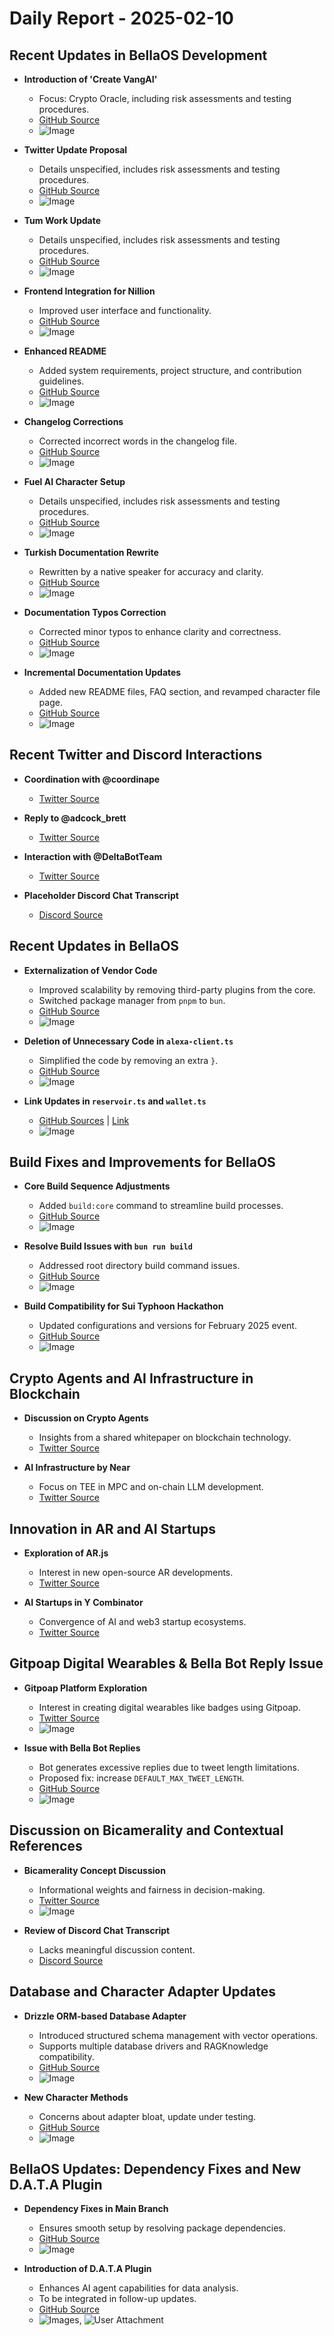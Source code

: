 # Daily Report - 2025-02-10

## Recent Updates in BellaOS Development

- **Introduction of 'Create VangAI'**
  - Focus: Crypto Oracle, including risk assessments and testing procedures.
  - [GitHub Source](https://github.com/bellaOS/bella/pull/3405)
  - ![Image](https://opengraph.githubassets.com/1/bellaOS/bella/pull/3405)

- **Twitter Update Proposal**
  - Details unspecified, includes risk assessments and testing procedures.
  - [GitHub Source](https://github.com/bellaOS/bella/pull/3404)
  - ![Image](https://opengraph.githubassets.com/1/bellaOS/bella/pull/3404)

- **Tum Work Update**
  - Details unspecified, includes risk assessments and testing procedures.
  - [GitHub Source](https://github.com/bellaOS/bella/pull/3402)
  - ![Image](https://opengraph.githubassets.com/1/bellaOS/bella/pull/3402)

- **Frontend Integration for Nillion**
  - Improved user interface and functionality.
  - [GitHub Source](https://github.com/bellaOS/bella/pull/3391)
  - ![Image](https://opengraph.githubassets.com/1/bellaOS/bella/pull/3391)

- **Enhanced README**
  - Added system requirements, project structure, and contribution guidelines.
  - [GitHub Source](https://github.com/bellaOS/bella/pull/3392)
  - ![Image](https://opengraph.githubassets.com/1/bellaOS/bella/pull/3392)

- **Changelog Corrections**
  - Corrected incorrect words in the changelog file.
  - [GitHub Source](https://github.com/bellaOS/bella/pull/3407)
  - ![Image](https://opengraph.githubassets.com/1/bellaOS/bella/pull/3407)

- **Fuel AI Character Setup**
  - Details unspecified, includes risk assessments and testing procedures.
  - [GitHub Source](https://github.com/bellaOS/bella/pull/3406)
  - ![Image](https://opengraph.githubassets.com/1/bellaOS/bella/pull/3406)

- **Turkish Documentation Rewrite**
  - Rewritten by a native speaker for accuracy and clarity.
  - [GitHub Source](https://github.com/bellaOS/bella/pull/3422)
  - ![Image](https://opengraph.githubassets.com/1/bellaOS/bella/pull/3422)

- **Documentation Typos Correction**
  - Corrected minor typos to enhance clarity and correctness.
  - [GitHub Source](https://github.com/bellaOS/bella/pull/3413)
  - ![Image](https://opengraph.githubassets.com/1/bellaOS/bella/pull/3413)

- **Incremental Documentation Updates**
  - Added new README files, FAQ section, and revamped character file page.
  - [GitHub Source](https://github.com/bellaOS/bella/pull/3410)
  - ![Image](https://opengraph.githubassets.com/1/bellaOS/bella/pull/3410)

## Recent Twitter and Discord Interactions

- **Coordination with @coordinape**
  - [Twitter Source](https://twitter.com/dankvr/status/1889018576243462264)

- **Reply to @adcock_brett**
  - [Twitter Source](https://twitter.com/dankvr/status/1888739971751649774)

- **Interaction with @DeltaBotTeam**
  - [Twitter Source](https://twitter.com/0xwitchy/status/1888810659120570722)

- **Placeholder Discord Chat Transcript**
  - [Discord Source](https://discord.com/channels/1253563208833433701/1326603270893867064)

## Recent Updates in BellaOS

- **Externalization of Vendor Code**
  - Improved scalability by removing third-party plugins from the core.
  - Switched package manager from `pnpm` to `bun`.
  - [GitHub Source](https://github.com/bellaOS/bella/pull/3393)
  - ![Image](https://opengraph.githubassets.com/1/bellaOS/bella/pull/3393)

- **Deletion of Unnecessary Code in `alexa-client.ts`**
  - Simplified the code by removing an extra `}`.
  - [GitHub Source](https://github.com/bellaOS/bella/pull/3390)
  - ![Image](https://opengraph.githubassets.com/1/bellaOS/bella/pull/3390)

- **Link Updates in `reservoir.ts` and `wallet.ts`**
  - [GitHub Sources](https://github.com/bellaOS/bella/pull/3419) | [Link](https://github.com/bellaOS/bella/pull/3416)
  - ![Image](https://opengraph.githubassets.com/1/bellaOS/bella/pull/3419)

## Build Fixes and Improvements for BellaOS

- **Core Build Sequence Adjustments**
  - Added `build:core` command to streamline build processes.
  - [GitHub Source](https://github.com/bellaOS/bella/pull/3398)
  - ![Image](https://opengraph.githubassets.com/1/bellaOS/bella/pull/3398)

- **Resolve Build Issues with `bun run build`**
  - Addressed root directory build command issues.
  - [GitHub Source](https://github.com/bellaOS/bella/pull/3396)
  - ![Image](https://opengraph.githubassets.com/1/bellaOS/bella/pull/3396)

- **Build Compatibility for Sui Typhoon Hackathon**
  - Updated configurations and versions for February 2025 event.
  - [GitHub Source](https://github.com/bellaOS/bella/pull/3399)
  - ![Image](https://opengraph.githubassets.com/1/bellaOS/bella/pull/3399)

## Crypto Agents and AI Infrastructure in Blockchain

- **Discussion on Crypto Agents**
  - Insights from a shared whitepaper on blockchain technology.
  - [Twitter Source](https://twitter.com/bellaOS/status/1889067470901682412)

- **AI Infrastructure by Near**
  - Focus on TEE in MPC and on-chain LLM development.
  - [Twitter Source](https://twitter.com/0xwitchy/status/1888908597054369894)

## Innovation in AR and AI Startups

- **Exploration of AR.js**
  - Interest in new open-source AR developments.
  - [Twitter Source](https://twitter.com/dankvr/status/1889006661697704388)

- **AI Startups in Y Combinator**
  - Convergence of AI and web3 startup ecosystems.
  - [Twitter Source](https://twitter.com/0xwitchy/status/1888815846199570911)

## Gitpoap Digital Wearables & Bella Bot Reply Issue

- **Gitpoap Platform Exploration**
  - Interest in creating digital wearables like badges using Gitpoap.
  - [Twitter Source](https://twitter.com/dankvr/status/1888999349490962915)
  - ![Image](https://pbs.twimg.com/media/GjcStRGWgAEPn4M.jpg)

- **Issue with Bella Bot Replies**
  - Bot generates excessive replies due to tweet length limitations.
  - Proposed fix: increase `DEFAULT_MAX_TWEET_LENGTH`.
  - [GitHub Source](https://github.com/bellaOS/bella/issues/3394)
  - ![Image](https://opengraph.githubassets.com/1/bellaOS/bella/issues/3394)

## Discussion on Bicamerality and Contextual References

- **Bicamerality Concept Discussion**
  - Informational weights and fairness in decision-making.
  - [Twitter Source](https://twitter.com/dankvr/status/1888996283672674469)
  - ![Image](https://pbs.twimg.com/media/GjcPPERXgAA3K8X.png)

- **Review of Discord Chat Transcript**
  - Lacks meaningful discussion content.
  - [Discord Source](https://discord.com/channels/1253563208833433701/1326603270893867064)

## Database and Character Adapter Updates

- **Drizzle ORM-based Database Adapter**
  - Introduced structured schema management with vector operations.
  - Supports multiple database drivers and RAGKnowledge compatibility.
  - [GitHub Source](https://github.com/bellaOS/bella/pull/3403)
  - ![Image](https://opengraph.githubassets.com/1/bellaOS/bella/pull/3403)

- **New Character Methods**
  - Concerns about adapter bloat, update under testing.
  - [GitHub Source](https://github.com/bellaOS/bella/pull/3400)
  - ![Image](https://opengraph.githubassets.com/1/bellaOS/bella/pull/3400)

## BellaOS Updates: Dependency Fixes and New D.A.T.A Plugin

- **Dependency Fixes in Main Branch**
  - Ensures smooth setup by resolving package dependencies.
  - [GitHub Source](https://github.com/bellaOS/bella/pull/3397)
  - ![Image](https://opengraph.githubassets.com/1/bellaOS/bella/pull/3397)

- **Introduction of D.A.T.A Plugin**
  - Enhances AI agent capabilities for data analysis.
  - To be integrated in follow-up updates.
  - [GitHub Source](https://github.com/bellaOS/bella/pull/3421)
  - ![Images](https://opengraph.githubassets.com/1/bellaOS/bella/pull/3421), ![User Attachment](https://github.com/user-attachments/assets/d8675587-67c1-4fe9-8862-3611ca3165f8)

